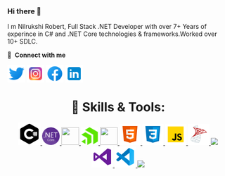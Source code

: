 ### Hi there 👋
I m Nilrukshi Robert, Full Stack .NET Developer with over 7+ Years of experince in C# and .NET Core technologies & frameworks.Worked over 10+ SDLC. 

🔗 &nbsp;**Connect with me**
<p align="left">
<a href="https://twitter.com/Nilrukshi" target="blank"><img align="center" src="https://github.com/NilrukshiRobert/NilrukshiRobert/blob/main/Assets/twitter-48.png" alt="Nilrukshi Robert" height="40" width="40" /></a>
<a href="https://www.instagram.com/nilrukshi_robert/" target="blank"><img align="center" src="https://github.com/NilrukshiRobert/NilrukshiRobert/blob/main/Assets/instagram-48.png" alt="Nilrukshi Robert" height="40" width="40" /></a>
<a href="https://www.facebook.com/nilrukshrobert" target="blank"><img align="center" src="https://github.com/NilrukshiRobert/NilrukshiRobert/blob/main/Assets/facebook-48.png" alt="Nilrukshi Robert" height="40" width="40" /></a>  
  <a href="https://www.linkedin.com/in/nilrukshi-robert-02209030/" target="blank"><img align="center" src="https://github.com/NilrukshiRobert/NilrukshiRobert/blob/main/Assets/linkedin-48.png" alt="Nilrukshi Robert" height="40" width="40" /></a> 
<h1 align="center"> 🔧 Skills & Tools: </h1>
  
  <p align="center">
  <a href="https://docs.microsoft.com/en-us/dotnet/csharp/">
    <img src="https://github.com/NilrukshiRobert/NilrukshiRobert/blob/main/Assets/c-sharp-logo-50.png">
  </a>
  <a href="https://dotnet.microsoft.com/en-us/learn/aspnet/what-is-aspnet-core">
    <img src="https://github.com/NilrukshiRobert/NilrukshiRobert/blob/main/Assets/NET_Core_Logo.png" height="40" width="40">
  </a>
  <a href="https://dotnet.microsoft.com/en-us/apps/aspnet/web-apps/blazor">
    <img src="https://github.com/NilrukshiRobert/NilrukshiRobert/blob/main/Assets/Blazor_logo.png.png" height="40" width="40">
  </a>
  <a href="https://www.telerik.com">
    <img src="https://github.com/NilrukshiRobert/NilrukshiRobert/blob/main/Assets/Telerik_logo.png" height="40" width="40">
  </a>
  <a href="https://graphql-dotnet.github.io/docs/getting-started/introduction">
    <img src="https://github.com/NilrukshiRobert/NilrukshiRobert/blob/main/Assets/Graphql_logo.png.png" height="40" width="40">
  </a>
  <a href="https://html.com/">
    <img src="https://github.com/NilrukshiRobert/NilrukshiRobert/blob/main/Assets/icons8-html-5-48.png">
  </a>
  <a href="https://www.w3schools.com/css/">
    <img src="https://github.com/NilrukshiRobert/NilrukshiRobert/blob/main/Assets/icons8-css3-48.png">
  </a>
  <a href="https://www.javascript.com/">
    <img src="https://github.com/NilrukshiRobert/NilrukshiRobert/blob/main/Assets/icons8-javascript-48.png">
  </a>
  <a href="https://www.microsoft.com/en-us/sql-server">
    <img src="https://github.com/NilrukshiRobert/NilrukshiRobert/blob/main/Assets/icons8-microsoft-sql-server-48.png">
  </a>
  <a href="https://www.w3schools.com/css/">
    <img src="https://img.shields.io/badge/CSS-1572B6?style=for-the-badge&logo=CSS3&logoColor=white">
  </a>
  <a href="https://visualstudio.microsoft.com/">
    <img src="https://github.com/NilrukshiRobert/NilrukshiRobert/blob/main/Assets/icons8-visual-studio-48.png">
  </a>
  <a href="https://code.visualstudio.com/">
    <img src="https://github.com/NilrukshiRobert/NilrukshiRobert/blob/main/Assets/visual-studio-code-2019-48.png">
  </a>
  <a href="https://www.json.org/json-en.html">
    <img src="https://img.shields.io/badge/JSON-000000?style=for-the-badge&logo=JSON&logoColor=white">
  </a>

  
  <!--
**NilrukshiRobert/NilrukshiRobert** is a ✨ _special_ ✨ repository because its `README.md` (this file) appears on your GitHub profile.


